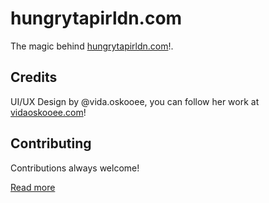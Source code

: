 # hungrytapirldn.com

The magic behind [hungrytapirldn.com](//www.hungrytapirldn.com)!. 

## Credits

UI/UX Design by @vida.oskooee, you can follow her work at [vidaoskooee.com](//www.vidaoskooee.com)!

## Contributing 

Contributions always welcome!

[Read more](https://media.giphy.com/media/Ju7l5y9osyymQ/giphy.gif)